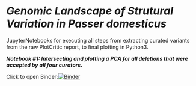 # ***Genomic Landscape of Strutural Variation in ***Passer domesticus******

JupyterNotebooks for executing all steps from extracting curated variants from the raw PlotCritic report, to final plotting in Python3. 

***Notebook #1: Intersecting and plotting a PCA for all deletions that were accepted by all four curators.***

Click to open Binder:[![Binder](https://mybinder.org/badge_logo.svg)](https://mybinder.org/v2/gh/gdaviduu/House-Sparrow-Genome-Analysis.git/main?filepath=Extract_Curated_SV_Regions_to_PlotPCA_Yes_intersectallcurators.ipynb)
